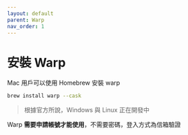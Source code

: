 ```yaml
---
layout: default
parent: Warp
nav_order: 1
---
```


# 安裝 Warp

Mac 用戶可以使用 Homebrew 安裝 warp

```bash
brew install warp --cask
```

> 根據官方所說，Windows 與 Linux 正在開發中

Warp **需要申請帳號才能使用**，不需要密碼，登入方式為信箱驗證
